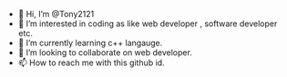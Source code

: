 - 👋 Hi, I’m @Tony2121
- 👀 I’m interested in coding as like web developer , software developer etc.
- 🌱 I’m currently learning c++ langauge.
- 💞️ I’m looking to collaborate on web developer.
- 📫 How to reach me with this github id.

<!---
Tony2221/Tony2221 is a ✨ special ✨ repository because its `README.md` (this file) appears on your GitHub profile.
You can click the Preview link to take a look at your changes.
--->
